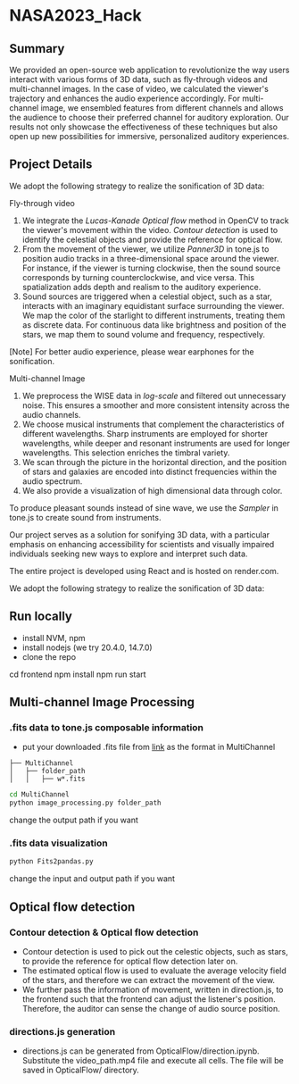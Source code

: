 # NASA2023_Hack

## Summary
We provided an open-source web application to revolutionize the way users interact with various forms of 3D data, such as fly-through videos and multi-channel images. In the case of video, we calculated the viewer's trajectory and enhances the audio experience accordingly. For multi-channel image, we ensembled features from different channels and allows the audience to choose their preferred channel for auditory exploration. Our results not only showcase the effectiveness of these techniques but also open up new possibilities for immersive, personalized auditory experiences.

## Project Details

We adopt the following strategy to realize the sonification of 3D data:

Fly-through video


1. We integrate the *Lucas-Kanade Optical flow* method in OpenCV to track the viewer's movement within the video. *Contour detection* is used to identify the celestial objects and provide the reference for optical flow.
2. From the movement of the viewer, we utilize *Panner3D* in tone.js to position audio tracks in a three-dimensional space around the viewer. For instance, if the viewer is turning clockwise, then the sound source corresponds by turning counterclockwise, and vice versa. This spatialization adds depth and realism to the auditory experience.
3. Sound sources are triggered when a celestial object, such as a star, interacts with an imaginary equidistant surface surrounding the viewer. We map the color of the starlight to different instruments, treating them as discrete data. For continuous data like brightness and position of the stars, we map them to sound volume and frequency, respectively.
   
[Note] For better audio experience, please wear earphones for the sonification.

Multi-channel Image


1. We preprocess the WISE data in *log-scale* and filtered out unnecessary noise. This ensures a smoother and more consistent intensity across the audio channels.
2. We choose musical instruments that complement the characteristics of different wavelengths. Sharp instruments are employed for shorter wavelengths, while deeper and resonant instruments are used for longer wavelengths. This selection enriches the timbral variety.
3. We scan through the picture in the horizontal direction, and the position of stars and galaxies are encoded into distinct frequencies within the audio spectrum.
4. We also provide a visualization of high dimensional data through color.

To produce pleasant sounds instead of sine wave, we use the *Sampler* in tone.js to create sound from instruments.





Our project serves as a solution for sonifying 3D data, with a particular emphasis on enhancing accessibility for scientists and visually impaired individuals seeking new ways to explore and interpret such data.

The entire project is developed using React and is hosted on render.com.


We adopt the following strategy to realize the sonification of 3D data:

## Run locally

- install NVM, npm
- install nodejs (we try 20.4.0, 14.7.0)
- clone the repo

cd frontend
npm install
npm run start

## Multi-channel Image Processing

### .fits data to tone.js composable information
- put your downloaded .fits file from [link](https://irsa.ipac.caltech.edu/applications/wise/?__action=layout.showDropDown&) as the format in MultiChannel
```
├── MultiChannel
│   ├── folder_path
│   │   ├── w*.fits
```

```bash
cd MultiChannel
python image_processing.py folder_path
```

change the output path if you want

### .fits data visualization
```bash
python Fits2pandas.py
```
change the input and output path if you want

## Optical flow detection

### Contour detection & Optical flow detection

- Contour detection is used to pick out the celestic objects, such as stars, to provide the reference for optical flow detection later on.
- The estimated optical flow is used to evaluate the average velocity field of the stars, and therefore we can extract the movement of the view.
- We further pass the information of movement, written in direction.js, to the frontend such that the frontend can adjust the listener's position. Therefore, the auditor can sense the change of audio source position.

### directions.js generation

- directions.js can be generated from OpticalFlow/direction.ipynb. Substitute the video_path.mp4 file and execute all cells. The file will be saved in OpticalFlow/ directory.